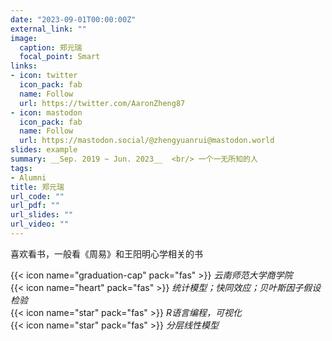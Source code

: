```yaml
---
date: "2023-09-01T00:00:00Z"
external_link: ""
image:
  caption: 郑元瑞
  focal_point: Smart
links:
- icon: twitter
  icon_pack: fab
  name: Follow
  url: https://twitter.com/AaronZheng87
- icon: mastodon
  icon_pack: fab
  name: Follow
  url: https://mastodon.social/@zhengyuanrui@mastodon.world
slides: example
summary: __Sep. 2019 ~ Jun. 2023__  <br/> 一个一无所知的人
tags:
- Alumni
title: 郑元瑞
url_code: ""
url_pdf: ""
url_slides: ""
url_video: ""
---
```

喜欢看书，一般看《周易》和王阳明心学相关的书

{{< icon name="graduation-cap" pack="fas" >}} _云南师范大学商学院_  
{{< icon name="heart" pack="fas" >}} _统计模型；快同效应；贝叶斯因子假设检验_  
{{< icon name="star" pack="fas" >}} _R语言编程，可视化_  
{{< icon name="star" pack="fas" >}} _分层线性模型_  


